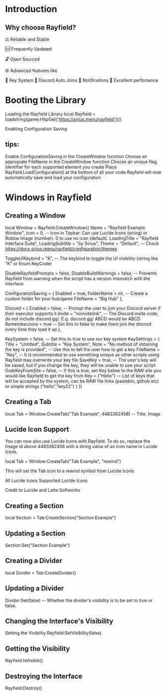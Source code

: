 # Introduction
## Why choose Rayfield?
⚖️ Reliable and Stable

🆕 Frequently Updated

🔓 Open Sourced

⚙️ Advanced features like

🔑 Key System
🔗 Discord Auto Joins
🔔 Notifications
💃 Excellent perfomance

# Booting the Library
Loading the Rayfield Library
local Rayfield = loadstring(game:HttpGet('https://sirius.menu/rayfield'))()

Enabling Configuration Saving

## tips:
Enable ConfigurationSaving in the CreateWindow function
Choose an appropiate FileName in the CreateWindow function
Choose an unique flag identifier for each supported element you create
Place Rayfield:LoadConfiguration() at the bottom of all your code
Rayfield will now automatically save and load your configuration

# Windows in Rayfield
## Creating a Window
local Window = Rayfield:CreateWindow({
   Name = "Rayfield Example Window",
   Icon = 0, -- Icon in Topbar. Can use Lucide Icons (string) or Roblox Image (number). 0 to use no icon (default).
   LoadingTitle = "Rayfield Interface Suite",
   LoadingSubtitle = "by Sirius",
   Theme = "Default", -- Check https://docs.sirius.menu/rayfield/configuration/themes

   ToggleUIKeybind = "K", -- The keybind to toggle the UI visibility (string like "K" or Enum.KeyCode)

   DisableRayfieldPrompts = false,
   DisableBuildWarnings = false, -- Prevents Rayfield from warning when the script has a version mismatch with the interface

   ConfigurationSaving = {
      Enabled = true,
      FolderName = nil, -- Create a custom folder for your hub/game
      FileName = "Big Hub"
   },

   Discord = {
      Enabled = false, -- Prompt the user to join your Discord server if their executor supports it
      Invite = "noinvitelink", -- The Discord invite code, do not include discord.gg/. E.g. discord.gg/ ABCD would be ABCD
      RememberJoins = true -- Set this to false to make them join the discord every time they load it up
   },

   KeySystem = false, -- Set this to true to use our key system
   KeySettings = {
      Title = "Untitled",
      Subtitle = "Key System",
      Note = "No method of obtaining the key is provided", -- Use this to tell the user how to get a key
      FileName = "Key", -- It is recommended to use something unique as other scripts using Rayfield may overwrite your key file
      SaveKey = true, -- The user's key will be saved, but if you change the key, they will be unable to use your script
      GrabKeyFromSite = false, -- If this is true, set Key below to the RAW site you would like Rayfield to get the key from
      Key = {"Hello"} -- List of keys that will be accepted by the system, can be RAW file links (pastebin, github etc) or simple strings ("hello","key22")
   }
})


## Creating a Tab
local Tab = Window:CreateTab("Tab Example", 4483362458) -- Title, Image


## Lucide Icon Support
You can now also use Lucide Icons with Rayfield. To do so, replace the Image Id above 4483362458 with a string value of an icon name in Lucide Icons.

local Tab = Window:CreateTab("Tab Example", "rewind")


This will set the Tab icon to a rewind symbol from Lucide Icons.

All Lucide Icons Supported Lucide Icons

Credit to Lucide and Latte Softworks

## Creating a Section
local Section = Tab:CreateSection("Section Example")


## Updating a Section
Section:Set("Section Example")

## Creating a Divider
local Divider = Tab:CreateDivider()

## Updating a Divider
Divider:Set(false) -- Whether the divider's visibility is to be set to true or false.


## Changing the Interface's Visibility
Setting the Visibility
Rayfield:SetVisibility(false)

## Getting the Visibility
Rayfield:IsVisible()

## Destroying the Interface
Rayfield:Destroy()
